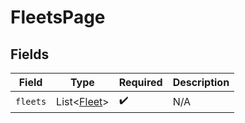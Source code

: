 # FleetsPage


## Fields

| Field                                       | Type                                        | Required                                    | Description                                 |
| ------------------------------------------- | ------------------------------------------- | ------------------------------------------- | ------------------------------------------- |
| `fleets`                                    | List<[Fleet](../../models/shared/Fleet.md)> | :heavy_check_mark:                          | N/A                                         |